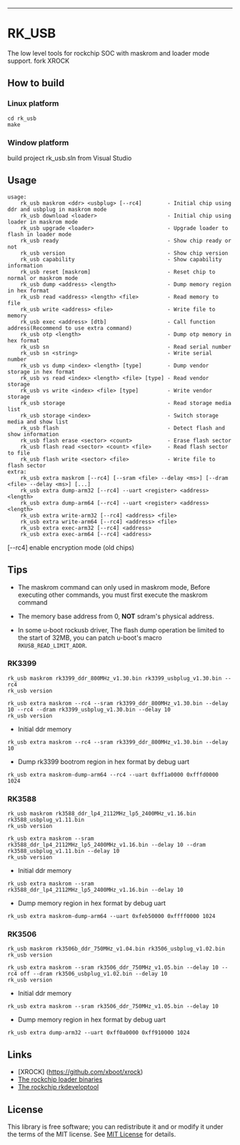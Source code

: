 ***
# RK_USB
The low level tools for rockchip SOC with maskrom and loader mode support.
fork XROCK 

## How to build

### Linux platform

```shell
cd rk_usb
make
```

### Window platform

build project rk_usb.sln from Visual Studio




## Usage

```shell
usage:
    rk_usb maskrom <ddr> <usbplug> [--rc4]        - Initial chip using ddr and usbplug in maskrom mode
    rk_usb download <loader>                      - Initial chip using loader in maskrom mode
    rk_usb upgrade <loader>                       - Upgrade loader to flash in loader mode
    rk_usb ready                                  - Show chip ready or not
    rk_usb version                                - Show chip version
    rk_usb capability                             - Show capability information
    rk_usb reset [maskrom]                        - Reset chip to normal or maskrom mode
    rk_usb dump <address> <length>                - Dump memory region in hex format
    rk_usb read <address> <length> <file>         - Read memory to file
    rk_usb write <address> <file>                 - Write file to memory
    rk_usb exec <address> [dtb]                   - Call function address(Recommend to use extra command)
    rk_usb otp <length>                           - Dump otp memory in hex format
    rk_usb sn                                     - Read serial number
    rk_usb sn <string>                            - Write serial number
    rk_usb vs dump <index> <length> [type]        - Dump vendor storage in hex format
    rk_usb vs read <index> <length> <file> [type] - Read vendor storage
    rk_usb vs write <index> <file> [type]         - Write vendor storage
    rk_usb storage                                - Read storage media list
    rk_usb storage <index>                        - Switch storage media and show list
    rk_usb flash                                  - Detect flash and show information
    rk_usb flash erase <sector> <count>           - Erase flash sector
    rk_usb flash read <sector> <count> <file>     - Read flash sector to file
    rk_usb flash write <sector> <file>            - Write file to flash sector
extra:
    rk_usb extra maskrom [--rc4] [--sram <file> --delay <ms>] [--dram <file> --delay <ms>] [...]
    rk_usb extra dump-arm32 [--rc4] --uart <register> <address> <length>
    rk_usb extra dump-arm64 [--rc4] --uart <register> <address> <length>
    rk_usb extra write-arm32 [--rc4] <address> <file>
    rk_usb extra write-arm64 [--rc4] <address> <file>
    rk_usb extra exec-arm32 [--rc4] <address>
    rk_usb extra exec-arm64 [--rc4] <address>
```
[--rc4]  enable encryption mode (old chips)


## Tips

- The maskrom command can only used in maskrom mode, Before executing other commands, you must first execute the maskrom command

- The memory base address from 0, **NOT** sdram's physical address.

- In some u-boot rockusb driver, The flash dump operation be limited to the start of 32MB, you can patch u-boot's macro `RKUSB_READ_LIMIT_ADDR`.


### RK3399

```shell
rk_usb maskrom rk3399_ddr_800MHz_v1.30.bin rk3399_usbplug_v1.30.bin --rc4
rk_usb version
```
```shell
rk_usb extra maskrom --rc4 --sram rk3399_ddr_800MHz_v1.30.bin --delay 10 --rc4 --dram rk3399_usbplug_v1.30.bin --delay 10
rk_usb version
```

- Initial ddr memory

```shell
rk_usb extra maskrom --rc4 --sram rk3399_ddr_800MHz_v1.30.bin --delay 10
```

- Dump rk3399 bootrom region in hex format by debug uart

```shell
rk_usb extra maskrom-dump-arm64 --rc4 --uart 0xff1a0000 0xfffd0000 1024
```


### RK3588

```shell
rk_usb maskrom rk3588_ddr_lp4_2112MHz_lp5_2400MHz_v1.16.bin rk3588_usbplug_v1.11.bin
rk_usb version
```

```shell\
rk_usb extra maskrom --sram rk3588_ddr_lp4_2112MHz_lp5_2400MHz_v1.16.bin --delay 10 --dram rk3588_usbplug_v1.11.bin --delay 10
rk_usb version
```

- Initial ddr memory

```shell
rk_usb extra maskrom --sram rk3588_ddr_lp4_2112MHz_lp5_2400MHz_v1.16.bin --delay 10
```

- Dump memory region in hex format by debug uart

```shell
rk_usb extra maskrom-dump-arm64 --uart 0xfeb50000 0xffff0000 1024
```


### RK3506

```shell
rk_usb maskrom rk3506b_ddr_750MHz_v1.04.bin rk3506_usbplug_v1.02.bin
rk_usb version
```


```shell
rk_usb extra maskrom --sram rk3506_ddr_750MHz_v1.05.bin --delay 10 --rc4 off --dram rk3506_usbplug_v1.02.bin --delay 10
rk_usb version
```


- Initial ddr memory

```shell
rk_usb extra maskrom --sram rk3506_ddr_750MHz_v1.05.bin --delay 10
```


- Dump memory region in hex format by debug uart

```shell
rk_usb extra dump-arm32 --uart 0xff0a0000 0xff910000 1024
```


## Links
* [XROCK] (https://github.com/xboot/xrock)
* [The rockchip loader binaries](https://github.com/rockchip-linux/rkbin)
* [The rockchip rkdeveloptool](https://github.com/rockchip-linux/rkdeveloptool)



## License

This library is free software; you can redistribute it and or modify it under the terms of the MIT license. See [MIT License](LICENSE) for details.
